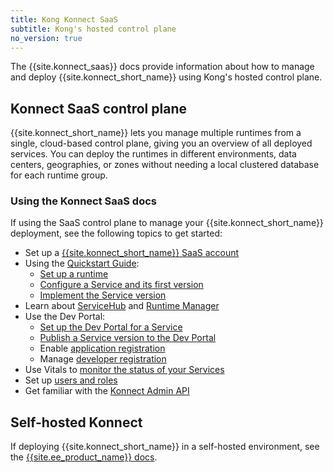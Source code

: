 ```yaml
---
title: Kong Konnect SaaS
subtitle: Kong's hosted control plane
no_version: true
---
```


The {{site.konnect_saas}} docs provide information about how to manage and
deploy {{site.konnect_short_name}} using Kong's hosted control
plane.

## Konnect SaaS control plane
{{site.konnect_short_name}} lets you manage multiple runtimes from a
single, cloud-based control plane, giving you an overview of all deployed
services. You can deploy the runtimes in different environments, data
centers, geographies, or zones without needing a local clustered database for
each runtime group.

### Using the Konnect SaaS docs
If using the SaaS control plane to manage your {{site.konnect_short_name}}
deployment, see the following topics to get started:

* Set up a [{{site.konnect_short_name}} SaaS account](/konnect/access-account)
* Using the [Quickstart Guide](/konnect/getting-started/):
  * [Set up a runtime](/konnect/getting-started/configure-runtime)
  * [Configure a Service and its first version](/konnect/getting-started/configure-service)
  * [Implement the Service version](/konnect/getting-started/implement-service)
* Learn about [ServiceHub](/konnect/servicehub) and [Runtime Manager](/konnect/runtime-manager)
* Use the Dev Portal:
  * [Set up the Dev Portal for a Service](/konnect/servicehub/dev-portal/service-documentation)
  * [Publish a Service version to the Dev Portal](/konnect/servicehub/dev-portal/publish)
  * Enable [application registration](/konnect/dev-portal/administrators/app-registration/enable-app-reg)
  * Manage [developer registration](/konnect/dev-portal/administrators/manage-devs)
* Use Vitals to [monitor the status of your Services](/konnect/vitals)
* Set up [users and roles](/konnect/reference/org-management)
* Get familiar with the [Konnect Admin API](/konnect/reference/konnect-api)

## Self-hosted Konnect
If deploying {{site.konnect_short_name}} in a self-hosted environment, see the
[{{site.ee_product_name}} docs](/enterprise/).
